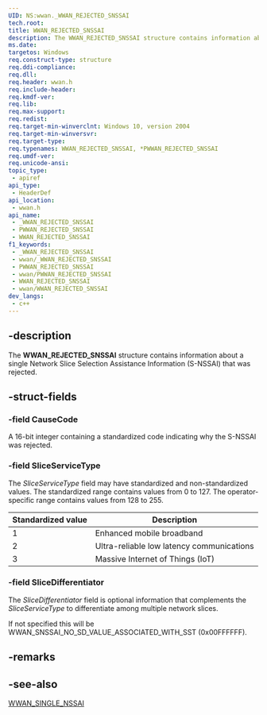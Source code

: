 ```yaml
---
UID: NS:wwan._WWAN_REJECTED_SNSSAI
tech.root: 
title: WWAN_REJECTED_SNSSAI
description: The WWAN_REJECTED_SNSSAI structure contains information about a single Network Slice Selection Assistance Information (S-NSSAI) that was rejected.
ms.date: 
targetos: Windows
req.construct-type: structure
req.ddi-compliance: 
req.dll: 
req.header: wwan.h
req.include-header: 
req.kmdf-ver: 
req.lib: 
req.max-support: 
req.redist: 
req.target-min-winverclnt: Windows 10, version 2004
req.target-min-winversvr: 
req.target-type: 
req.typenames: WWAN_REJECTED_SNSSAI, *PWWAN_REJECTED_SNSSAI
req.umdf-ver: 
req.unicode-ansi: 
topic_type:
 - apiref
api_type:
 - HeaderDef
api_location:
 - wwan.h
api_name:
 - _WWAN_REJECTED_SNSSAI
 - PWWAN_REJECTED_SNSSAI
 - WWAN_REJECTED_SNSSAI
f1_keywords:
 - _WWAN_REJECTED_SNSSAI
 - wwan/_WWAN_REJECTED_SNSSAI
 - PWWAN_REJECTED_SNSSAI
 - wwan/PWWAN_REJECTED_SNSSAI
 - WWAN_REJECTED_SNSSAI
 - wwan/WWAN_REJECTED_SNSSAI
dev_langs:
 - c++
---
```


## -description

The **WWAN_REJECTED_SNSSAI** structure contains information about a single Network Slice Selection Assistance Information (S-NSSAI) that was rejected.

## -struct-fields

### -field CauseCode

A 16-bit integer containing a standardized code indicating why the S-NSSAI was rejected.

### -field SliceServiceType

The *SliceServiceType* field may have standardized and non-standardized values. The standardized range contains values from 0 to 127. The operator-specific range contains values from 128 to 255.

| Standardized value | Description |
|--- |--- |
| 1 | Enhanced mobile broadband |
| 2 | Ultra-reliable low latency communications |
| 3 | Massive Internet of Things (IoT) |

### -field SliceDifferentiator

The *SliceDifferentiator* field is optional information that complements the *SliceServiceType* to differentiate among multiple network slices.

If not specified this will be WWAN_SNSSAI_NO_SD_VALUE_ASSOCIATED_WITH_SST (0x00FFFFFF).

## -remarks

## -see-also

[WWAN_SINGLE_NSSAI](ns-wwan-wwan_single_nssai.md)
